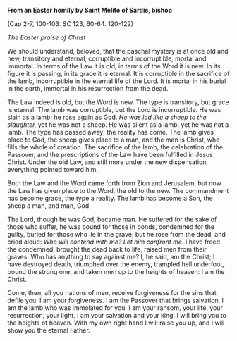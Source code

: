 

**From an Easter homily by Saint Melito of Sardis, bishop**

(Cap 2-7, 100-103: SC 123, 60-64. 120-122)

_The Easter praise of Christ_

We should understand, beloved, that the paschal mystery is at once old and new, transitory and eternal, corruptible and incorruptible, mortal and immortal. In terms of the Law it is old, in terms of the Word it is new. In its figure it is passing, in its grace it is eternal. It is corruptible in the sacrifice of the lamb, incorruptible in the eternal life of the Lord. It is mortal in his burial in the earth, immortal in his resurrection from the dead.

The Law indeed is old, but the Word is new. The type is transitory, but grace is eternal. The lamb was corruptible, but the Lord is incorruptible. He was slain as a lamb; he rose again as God. _He was led like a sheep to the slaughter,_ yet he was not a sheep. He was silent as a lamb, yet he was not a lamb. The type has passed away; the reality has come. The lamb gives place to God, the sheep gives place to a man, and the man is Christ, who fills the whole of creation. The sacrifice of the lamb, the celebration of the Passover, and the prescriptions of the Law have been fulfilled in Jesus Christ. Under the old Law, and still more under the new dispensation, everything pointed toward him.

Both the Law and the Word came forth from Zion and Jerusalem, but now the Law has given place to the Word, the old to the new. The commandment has become grace, the type a reality. The lamb has become a Son, the sheep a man, and man, God.

The Lord, though he was God, became man. He suffered for the sake of those who suffer, he was bound for those in bonds, condemned for the guilty, buried for those who lie in the grave; but he rose from the dead, and cried aloud: _Who will contend with me? Let him confront me._ I have freed the condemned, brought the dead back to life, raised men from their graves. Who has anything to say against me? I, he said, am the Christ; I have destroyed death, triumphed over the enemy, trampled hell underfoot, bound the strong one, and taken men up to the heights of heaven: I am the Christ.

Come, then, all you nations of men, receive forgiveness for the sins that defile you. I am your forgiveness. I am the Passover that brings salvation. I am the lamb who was immolated for you. I am your ransom, your life, your resurrection, your light, I am your salvation and your king. I will bring you to the heights of heaven. With my own right hand I will raise you up, and I will show you the eternal Father.

